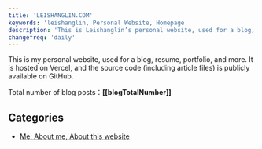 ```yaml
---
title: 'LEISHANGLIN.COM'
keywords: 'leishanglin, Personal Website, Homepage'
description: 'This is Leishanglin’s personal website, used for a blog, resume, portfolio, and more.'
changefreq: 'daily'
---
```


This is my personal website, used for a blog, resume, portfolio, and more. It is hosted on Vercel, and the source code (including article files) is publicly available on GitHub.

Total number of blog posts：**[[blogTotalNumber]]**

## Categories

- [Me: About me, About this website](/en/me/index.md)
